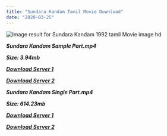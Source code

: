 ```yaml
---
title: "Sundara Kandam Tamil Movie Download"
date: "2020-03-25"
---
```


![Image result for Sundara Kandam 1992 tamil Movie image hd](https://upload.wikimedia.org/wikipedia/en/thumb/9/96/Sundara_Kandam.JPG/220px-Sundara_Kandam.JPG)

**_Sundara Kandam Sample Part.mp4_**

**_Size: 3.94mb_**

**_[Download Server 1](http://b3.wetransfer.vip/files/{6f622526c29ee360cda5b2e87a916054ceacd5b4cb5e41dd1b031440e2d63f02}20Actor{6f622526c29ee360cda5b2e87a916054ceacd5b4cb5e41dd1b031440e2d63f02}20Hits{6f622526c29ee360cda5b2e87a916054ceacd5b4cb5e41dd1b031440e2d63f02}20Collection/Bhagyaraj{6f622526c29ee360cda5b2e87a916054ceacd5b4cb5e41dd1b031440e2d63f02}20Movies{6f622526c29ee360cda5b2e87a916054ceacd5b4cb5e41dd1b031440e2d63f02}20Collections/Sundara{6f622526c29ee360cda5b2e87a916054ceacd5b4cb5e41dd1b031440e2d63f02}20Kandam{6f622526c29ee360cda5b2e87a916054ceacd5b4cb5e41dd1b031440e2d63f02}20(1992)/Sundara{6f622526c29ee360cda5b2e87a916054ceacd5b4cb5e41dd1b031440e2d63f02}20Kandam{6f622526c29ee360cda5b2e87a916054ceacd5b4cb5e41dd1b031440e2d63f02}20(1992){6f622526c29ee360cda5b2e87a916054ceacd5b4cb5e41dd1b031440e2d63f02}20Sample{6f622526c29ee360cda5b2e87a916054ceacd5b4cb5e41dd1b031440e2d63f02}20HD.mp4)_**

**_[Download Server 2](http://b3.wetransfer.vip/files/{6f622526c29ee360cda5b2e87a916054ceacd5b4cb5e41dd1b031440e2d63f02}20Actor{6f622526c29ee360cda5b2e87a916054ceacd5b4cb5e41dd1b031440e2d63f02}20Hits{6f622526c29ee360cda5b2e87a916054ceacd5b4cb5e41dd1b031440e2d63f02}20Collection/Bhagyaraj{6f622526c29ee360cda5b2e87a916054ceacd5b4cb5e41dd1b031440e2d63f02}20Movies{6f622526c29ee360cda5b2e87a916054ceacd5b4cb5e41dd1b031440e2d63f02}20Collections/Sundara{6f622526c29ee360cda5b2e87a916054ceacd5b4cb5e41dd1b031440e2d63f02}20Kandam{6f622526c29ee360cda5b2e87a916054ceacd5b4cb5e41dd1b031440e2d63f02}20(1992)/Sundara{6f622526c29ee360cda5b2e87a916054ceacd5b4cb5e41dd1b031440e2d63f02}20Kandam{6f622526c29ee360cda5b2e87a916054ceacd5b4cb5e41dd1b031440e2d63f02}20(1992){6f622526c29ee360cda5b2e87a916054ceacd5b4cb5e41dd1b031440e2d63f02}20Sample{6f622526c29ee360cda5b2e87a916054ceacd5b4cb5e41dd1b031440e2d63f02}20HD.mp4)_**

**_Sundara Kandam Single Part.mp4_**

**_Size: 614.23mb_**

**_[Download Server 1](http://b3.wetransfer.vip/files/{6f622526c29ee360cda5b2e87a916054ceacd5b4cb5e41dd1b031440e2d63f02}20Actor{6f622526c29ee360cda5b2e87a916054ceacd5b4cb5e41dd1b031440e2d63f02}20Hits{6f622526c29ee360cda5b2e87a916054ceacd5b4cb5e41dd1b031440e2d63f02}20Collection/Bhagyaraj{6f622526c29ee360cda5b2e87a916054ceacd5b4cb5e41dd1b031440e2d63f02}20Movies{6f622526c29ee360cda5b2e87a916054ceacd5b4cb5e41dd1b031440e2d63f02}20Collections/Sundara{6f622526c29ee360cda5b2e87a916054ceacd5b4cb5e41dd1b031440e2d63f02}20Kandam{6f622526c29ee360cda5b2e87a916054ceacd5b4cb5e41dd1b031440e2d63f02}20(1992)/Sundara{6f622526c29ee360cda5b2e87a916054ceacd5b4cb5e41dd1b031440e2d63f02}20Kandam{6f622526c29ee360cda5b2e87a916054ceacd5b4cb5e41dd1b031440e2d63f02}20(1992){6f622526c29ee360cda5b2e87a916054ceacd5b4cb5e41dd1b031440e2d63f02}20Single{6f622526c29ee360cda5b2e87a916054ceacd5b4cb5e41dd1b031440e2d63f02}20Part{6f622526c29ee360cda5b2e87a916054ceacd5b4cb5e41dd1b031440e2d63f02}20HD.mp4)_**

**_[Download Server 2](http://b3.wetransfer.vip/files/{6f622526c29ee360cda5b2e87a916054ceacd5b4cb5e41dd1b031440e2d63f02}20Actor{6f622526c29ee360cda5b2e87a916054ceacd5b4cb5e41dd1b031440e2d63f02}20Hits{6f622526c29ee360cda5b2e87a916054ceacd5b4cb5e41dd1b031440e2d63f02}20Collection/Bhagyaraj{6f622526c29ee360cda5b2e87a916054ceacd5b4cb5e41dd1b031440e2d63f02}20Movies{6f622526c29ee360cda5b2e87a916054ceacd5b4cb5e41dd1b031440e2d63f02}20Collections/Sundara{6f622526c29ee360cda5b2e87a916054ceacd5b4cb5e41dd1b031440e2d63f02}20Kandam{6f622526c29ee360cda5b2e87a916054ceacd5b4cb5e41dd1b031440e2d63f02}20(1992)/Sundara{6f622526c29ee360cda5b2e87a916054ceacd5b4cb5e41dd1b031440e2d63f02}20Kandam{6f622526c29ee360cda5b2e87a916054ceacd5b4cb5e41dd1b031440e2d63f02}20(1992){6f622526c29ee360cda5b2e87a916054ceacd5b4cb5e41dd1b031440e2d63f02}20Single{6f622526c29ee360cda5b2e87a916054ceacd5b4cb5e41dd1b031440e2d63f02}20Part{6f622526c29ee360cda5b2e87a916054ceacd5b4cb5e41dd1b031440e2d63f02}20HD.mp4)_**
